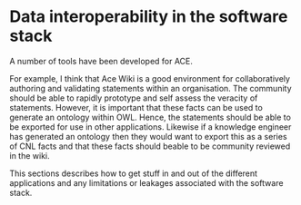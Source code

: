 # Data interoperability in the software stack

A number of tools have been developed for ACE. 

For example, I think that Ace Wiki is a good environment for collaboratively authoring and validating statements within an organisation. The community should be able to rapidly prototype and self assess the veracity of statements. However, it is important that these facts can be used to generate an ontology within OWL. Hence, the statements should be able to be exported for use in other applications. Likewise if a knowledge engineer has generated an ontology then they would want to export this as a series of CNL facts and that these facts should beable to be community reviewed in the wiki.

This sections describes how to get stuff in and out of the different applications and any limitations or leakages associated with the software stack.

